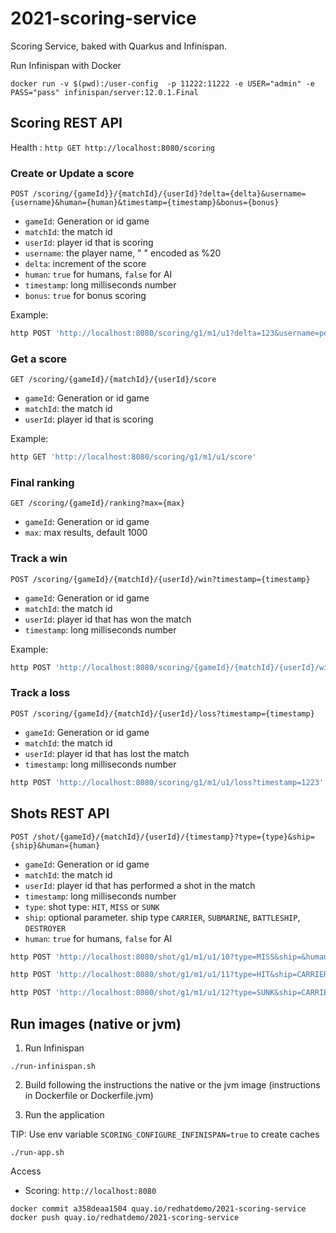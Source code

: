 # 2021-scoring-service

Scoring Service, baked with Quarkus and Infinispan.

Run Infinispan with Docker

`docker run -v $(pwd):/user-config  -p 11222:11222 -e USER="admin" -e PASS="pass" infinispan/server:12.0.1.Final`

## Scoring REST API

Health : `http GET http://localhost:8080/scoring`

### Create or Update a score

`POST /scoring/{gameId}}/{matchId}/{userId}?delta={delta}&username={username}&human={human}&timestamp={timestamp}&bonus={bonus}`

* `gameId`: Generation or id game
* `matchId`: the match id
* `userId`: player id that is scoring
* `username`: the player name, " " encoded as %20
* `delta`: increment of the score
* `human`: `true` for humans, `false` for AI
* `timestamp`: long milliseconds number 
* `bonus`: `true` for bonus scoring

Example: 
```bash 
http POST 'http://localhost:8080/scoring/g1/m1/u1?delta=123&username=pepe%20coco&human=true&timestamp=9090898'
```

### Get a score

`GET /scoring/{gameId}/{matchId}/{userId}/score`

* `gameId`: Generation or id game
* `matchId`: the match id
* `userId`: player id that is scoring

Example:
```bash 
http GET 'http://localhost:8080/scoring/g1/m1/u1/score'
```

### Final ranking

`GET /scoring/{gameId}/ranking?max={max}`

* `gameId`: Generation or id game
* `max`: max results, default 1000

### Track a win

`POST /scoring/{gameId}/{matchId}/{userId}/win?timestamp={timestamp}`

* `gameId`: Generation or id game
* `matchId`: the match id
* `userId`: player id that has won the match
* `timestamp`: long milliseconds number 

Example: 

```bash 
http POST 'http://localhost:8080/scoring/{gameId}/{matchId}/{userId}/win?timestamp=1223'
```

### Track a loss

`POST /scoring/{gameId}/{matchId}/{userId}/loss?timestamp={timestamp}`

* `gameId`: Generation or id game
* `matchId`: the match id
* `userId`: player id that has lost the match
* `timestamp`: long milliseconds number

```bash 
http POST 'http://localhost:8080/scoring/g1/m1/u1/loss?timestamp=1223'
```

## Shots REST API

`POST /shot/{gameId}/{matchId}/{userId}/{timestamp}?type={type}&ship={ship}&human={human}`

* `gameId`: Generation or id game
* `matchId`: the match id
* `userId`: player id that has performed a shot in the match
* `timestamp`: long milliseconds number 
* `type`: shot type: `HIT`, `MISS` or `SUNK`
* `ship`: optional parameter. ship type `CARRIER`, `SUBMARINE`, `BATTLESHIP`, `DESTROYER`
* `human`: `true` for humans, `false` for AI

```bash 
http POST 'http://localhost:8080/shot/g1/m1/u1/10?type=MISS&ship=&human=true'

http POST 'http://localhost:8080/shot/g1/m1/u1/11?type=HIT&ship=CARRIER&human=true'

http POST 'http://localhost:8080/shot/g1/m1/u1/12?type=SUNK&ship=CARRIER&human=true'

```

## Run images (native or jvm)

1. Run Infinispan

```shell script
./run-infinispan.sh
```

2. Build following the instructions the native or the jvm image (instructions in Dockerfile or Dockerfile.jvm)

3. Run the application

TIP: Use env variable `SCORING_CONFIGURE_INFINISPAN=true` to create caches

```shell script
./run-app.sh
```
Access 
* Scoring: `http://localhost:8080`


`docker commit a358deaa1504 quay.io/redhatdemo/2021-scoring-service`
`docker push quay.io/redhatdemo/2021-scoring-service`

